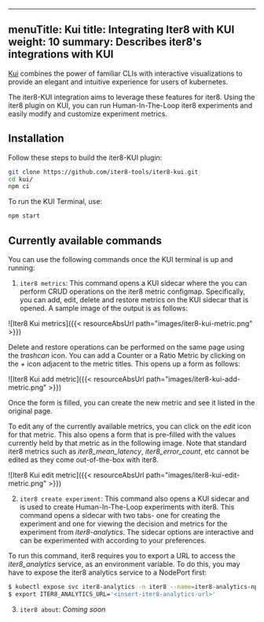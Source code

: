 
---
menuTitle: Kui
title: Integrating Iter8 with KUI
weight: 10
summary: Describes iter8's integrations with KUI
---

[Kui](https://kui.tools) combines the power of familiar CLIs with interactive visualizations to provide an elegant and intuitive experience for users of kubernetes.

The iter8-KUI integration aims to leverage these features for iter8. Using the iter8 plugin on KUI, you can run Human-In-The-Loop iter8 experiments and easily modify and customize experiment metrics.

## Installation

Follow these steps to build the iter8-KUI plugin:

```sh
git clone https://github.com/iter8-tools/iter8-kui.git
cd kui/
npm ci
```

To run the KUI Terminal, use:

```sh
npm start
```

## Currently available commands

You can use the following commands once the KUI terminal is up and running:
1. `iter8 metrics`: This command opens a KUI sidecar where the you can perform CRUD operations on the iter8 metric configmap. Specifically, you can add, edit, delete and restore metrics on the KUI sidecar that is opened. A sample image of the output is as follows:

![Iter8 Kui metrics]({{< resourceAbsUrl path="images/iter8-kui-metric.png" >}})

Delete and restore operations can be performed on the same page using the _trashcan_ icon. You can add a Counter or a Ratio Metric by clicking on the _+_ icon adjacent to the metric titles. This opens up a form as follows:

![Iter8 Kui add metric]({{< resourceAbsUrl path="images/iter8-kui-add-metric.png" >}})

Once the form is filled, you can create the new metric and see it listed in the original page.

To edit any of the currently available metrics, you can click on the _edit_ icon for that metric. This also opens a form that is pre-filled with the values currently held by that metric as in the following image. Note that standard iter8 metrics such as _iter8_mean_latency_, _iter8_error_count_, etc cannot be edited as they come out-of-the-box with iter8.

![Iter8 Kui edit metric]({{< resourceAbsUrl path="images/iter8-kui-edit-metric.png" >}})

2. `iter8 create experiment`: This command also opens a KUI sidecar and is used to create Human-In-The-Loop experiments with iter8. This command opens a sidecar with two tabs- one for creating the experiment and one for viewing the decision and metrics for the experiment from _iter8-analytics_. The sidecar options are interactive and can be experimented with according to your preferences.

To run this command, iter8 requires you to export a URL to access the _iter8_analytics_ service, as an environment variable. To do this, you may have to expose the iter8 analytics service to a NodePort first:

```sh
$ kubectl expose svc iter8-analytics -n iter8 --name=iter8-analytics-np --type=NodePort
$ export ITER8_ANALYTICS_URL='<insert-iter8-analytics-url>'
```

3. `iter8 about`: _Coming soon_
